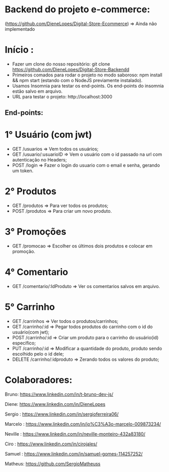 # Backend do projeto e-commerce:
(https://github.com/DieneLopes/Digital-Store-Ecommerce) => Ainda não implementado

# Início :
- Fazer um clone do nosso repositório: git clone https://github.com/DieneLopes/Digital-Store-Backendd
- Primeiros comados para rodar o projeto no modo saboroso: npm install && npm start (estando com o NodeJS previamente instalado).
- Usamos Insomnia para testar os end-points. Os end-points do insomnia estão salvo em arquivo.
- URL para testar o projeto: http://localhost:3000 

## End-points:
# 1° Usuário (com jwt)
- GET /usuarios =>  Vem todos os usuários;
- GET /usuario/:usuarioID => Vem o usuário com o id passado na url com autenticação no Headers;
- POST /login => Fazer o login do usuario com o email e senha, gerando um token.

# 2° Produtos 
- GET /produtos => Para ver todos os produtos;
- POST /produtos => Para criar um novo produto.

# 3° Promoções
- GET /promocao => Escolher os últimos dois produtos e colocar em promoção.

# 4° Comentario
- GET /comentario/:IdProduto => Ver os comentarios salvos em arquivo.

# 5° Carrinho 
- GET /carrinhos => Ver todos o produtos/carrinhos;
- GET /carrinho/:id => Pegar todos produtos do carrinho com o id do usuário(com jwt);
- POST /carrinho/:id => Criar um produto para o carrinho do usuário(id) específico;
- PUT /carrinho/:id => Modificar a quantidade do produto, produto sendo escolhido pelo o id dele;
- DELETE /carrinho/:idproduto => Zerando todos os valores do produto;

# Colaboradores:
Bruno: https://www.linkedin.com/in/t-bruno-dev-js/

Diene:  https://www.linkedin.com/in/DieneLopes 

Sergio : https://www.linkedin.com/in/sergioferreira06/

Marcelo : https://www.linkedin.com/in/jo%C3%A3o-marcelo-009873234/

Neville : https://www.linkedin.com/in/neville-monteiro-432a83180/

Ciro : https://www.linkedin.com/in/cirojales/

Samuel :  https://www.linkedin.com/in/samuel-gomes-114257252/

Matheus: https://github.com/SergioMatheuss

